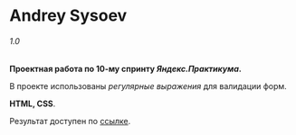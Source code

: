 # Andrey Sysoev
###### 1.0

**Проектная работа по 10-му спринту _Яндекс.Практикума_.**

В проекте использованы *регулярные выражения* для валидации форм.

**HTML, CSS**.

Результат доступен по [ссылке](https://sysoevandrey.github.io/).
